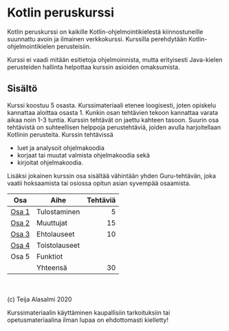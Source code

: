 # Kotlin peruskurssi

Kotlin peruskurssi on kaikille Kotlin-ohjelmointikielestä kiinnostuneille suunnattu avoin ja ilmainen verkkokurssi. Kurssilla perehdytään Kotlin-ohjelmointikielen perusteisiin.

Kurssi ei vaadi mitään esitietoja ohjelmoinnista, mutta erityisesti Java-kielen perusteiden hallinta helpottaa kurssin asioiden omaksumista.

## Sisältö

Kurssi koostuu 5 osasta. Kurssimateriaali etenee loogisesti, joten opiskelu kannattaa aloittaa osasta 1. Kunkin osan tehtävien tekoon kannattaa varata aikaa noin 1-3 tuntia. Kurssin tehtävät on jaettu kahteen tasoon. Suurin osa tehtävistä on suhteellisen helppoja perustehtäviä, joiden avulla harjoitellaan Kotlinin perusteita. Kurssin tehtävissä

- luet ja analysoit ohjelmakoodia
- korjaat tai muutat valmista ohjelmakoodia sekä
- kirjoitat ohjelmakoodia.

Lisäksi jokainen kurssin osa sisältää vähintään yhden Guru-tehtävän, joka vaatii hoksaamista tai osiossa opitun asian syvempää osaamista.

| Osa               | Aihe               | Tehtäviä |
| ------------------|--------------------|---------:|
| [Osa 1](osa-1.md) | Tulostaminen       | 5        |
| [Osa 2](osa-2.md) | Muuttujat          | 15       |
| [Osa 3](osa-3.md) | Ehtolauseet        | 10       |
| [Osa 4](osa-4.md) | Toistolauseet      |          |
| Osa 5             | Funktiot           |          |
|                   | Yhteensä           | 30       |

\
\
(c) Teija Alasalmi 2020

Kurssimateriaalin käyttäminen kaupallisiin tarkoituksiin tai opetusmateriaalina ilman lupaa on ehdottomasti kielletty!
